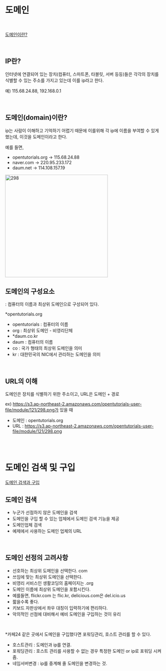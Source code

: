 # 도메인

<br/>

[도메인이란?](https://www.youtube.com/watch?v=QkPmwFX7giA&feature=youtu.be)

<br/>

## IP란?

인터넷에 연결되어 있는 장치(컴퓨터, 스마트폰, 타블릿, 서버 등등)들은 각각의 장치를 식별할 수 있는 주소를 가지고 있는데 이를 ip라고 한다.

예) 115.68.24.88, 192.168.0.1

 <br/>

## 도메인(domain)이란?

ip는 사람이 이해하고 기억하기 어렵기 때문에 이를위해 각 ip에 이름을 부여할 수 있게 했는데, 이것을 도메인이라고 한다.

예를 들면,

- opentutorials.org -> 115.68.24.88
- naver.com -> 220.95.233.172
- daum.net -> 114.108.157.19

<img width="331" alt="298" src="https://user-images.githubusercontent.com/59427983/116814525-60a70480-ab94-11eb-9a6b-96bf2a45864d.png">

## 도메인의 구성요소

 : 컴퓨터의 이름과 최상위 도메인으로 구성되어 있다.

*opentutorials.org

- opentutorials : 컴퓨터의 이름
- org : 최상위 도메인 - 비영리단체
- *daum.co.kr
- daum : 컴퓨터의 이름
- co : 국가 형태의 최상위 도메인을 의미
- kr : 대한민국의 NIC에서 관리하는 도메인을 의미

<br/>

## URL의 이해

도메인은 장치를 식별하기 위한 주소이고, URL은 도메인 + 경로

ex) https://s3.ap-northeast-2.amazonaws.com/opentutorials-user-file/module/121/298.png가 있을 때

- 도메인 : opentutorials.org
- URL : https://s3.ap-northeast-2.amazonaws.com/opentutorials-user-file/module/121/298.png

<br/>

<br/>

# 도메인 검색 및 구입

[도메인 검색과 구입](https://www.youtube.com/watch?v=jsGYzDWfwWI&feature=youtu.be)

## 도메인 검색

- 누군가 선점하지 않은 도메인을 검색
- 도메인을 구입 할 수 있는 업체에서 도메인 검색 기능을 제공
- 도메인업체 검색
- 예제에서 사용하는 도메인 업체의 URL

<br/> 

## 도메인 선정의 고려사항

- 선호하는 최상위 도메인을 선택한다. com
- 쓰임에 맞는 최상위 도메인을 선택한다.
- 비영리 서비스인 생활코딩의 홈페이지는 .org
- 도메인 이름에 최상위 도메인을 포함시킨다.
- 예를들면, flickr.com 는 flic.kr, delicious.com은 del.icio.us
- 짧을수록 좋다.
- 키보드 자판상에서 좌우 대칭이 입력하기에 편리하다.
- 악의적인 선점에 대비해서 예비 도메인을 구입하는 것이 유리

<br/>

*카페24 같은 곳에서 도메인을 구입했다면 포워딩관리, 호스트 관리를 할 수 있다.

- 호스트관리 : 도메인과 ip를 연결.
- 포워딩관리 : 호스트 관리를 사용할 수 없는 경우 특정한 도메인 or ip로 포워딩 시켜줌.
- 네임서버변경 : ip를 중계해 줄 도메인을 변경하는 것.